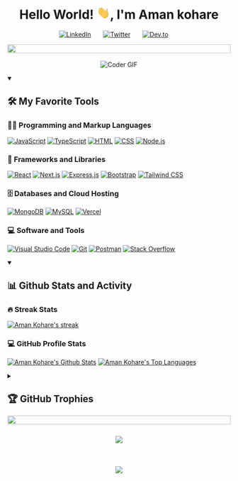 <div align="center">
 <h1 align="center">Hello World! <img src="https://raw.githubusercontent.com/ABSphreak/ABSphreak/master/gifs/Hi.gif" width="30px">, I'm Aman kohare</h1>

  
 
  
  <p>
    <a href="[https://linkedin.com/in/amankohare](https://www.linkedin.com/in/aman-kohare-3a0678235/)"><img width="32px" alt="LinkedIn" title="LinkedIn" src="https://i.imgur.com/yRpa1dQ.png"/></a>
    &#8287;&#8287;&#8287;&#8287;&#8287;
    <a href="[https://twitter.com/amankohare](https://x.com/Aman__0514)"><img width="32px" alt="Twitter" title="Twitter" src="https://i.imgur.com/AixJgnm.png"/></a>
    &#8287;&#8287;&#8287;&#8287;&#8287;
    <a href="[https://dev.to/Amankohare0514](https://helloaman.vercel.app/)"><img width="32px" alt="Dev.to" title="Aman Kohare Dev.to" src="https://i.imgur.com/mVm29vK.png"></a>
    &#8287;&#8287;&#8287;&#8287;&#8287;
  </p>
  
  <img src="https://i.imgur.com/dBaSKWF.gif" height="20" width="100%">
  
  <p>
    <img src="https://media.giphy.com/media/SWoSkN6DxTszqIKEqv/giphy.gif" alt="Coder GIF" width="500" height="400">
  </p>
</div>



<details open> 
  <summary><h2>🛠️ My Favorite Tools</h2></summary>

  <h3>👨‍💻 Programming and Markup Languages</h3>

  <p>
    <a href="https://github.com/search?q=user%3AAmankohare0514+language%3Ajavascript"><img alt="JavaScript" src="https://img.shields.io/badge/JavaScript-F7DF1E.svg?logo=javascript&logoColor=black"></a>
    <a href="https://github.com/search?q=user%3AAmankohare0514+language%3Atypescript"><img alt="TypeScript" src="https://img.shields.io/badge/TypeScript-007ACC.svg?logo=typescript&logoColor=white"></a>
    <a href="https://github.com/search?q=user%3AAmankohare0514+language%3Ahtml"><img alt="HTML" src="https://img.shields.io/badge/HTML-E34F26.svg?logo=html5&logoColor=white"></a>
    <a href="https://github.com/search?q=user%3AAmankohare0514+language%3Acss"><img alt="CSS" src="https://img.shields.io/badge/CSS-1572B6.svg?logo=css3&logoColor=white"></a>
    <a href="https://github.com/search?q=user%3AAmankohare0514+language%3Ajavascript"><img alt="Node.js" src="https://img.shields.io/badge/Node.js-43853D.svg?logo=node.js&logoColor=white"></a>
  </p>

  <h3>🧰 Frameworks and Libraries</h3>

  <p>
    <a href="#"><img alt="React" src="https://img.shields.io/badge/React-20232a.svg?logo=react&logoColor=%2361DAFB"></a>
    <a href="#"><img alt="Next.js" src="https://img.shields.io/badge/Next.js-000000.svg?logo=nextdotjs&logoColor=white"></a>
    <a href="#"><img alt="Express.js" src="https://img.shields.io/badge/Express.js-404d59.svg?logo=express&logoColor=white"></a>
    <a href="#"><img alt="Bootstrap" src="https://img.shields.io/badge/Bootstrap-7952B3.svg?logo=bootstrap&logoColor=white"></a>
    <a href="#"><img alt="Tailwind CSS" src="https://img.shields.io/badge/Tailwind%20CSS-38B2AC.svg?logo=tailwind-css&logoColor=white"></a>
  </p>

  <h3>🗄️ Databases and Cloud Hosting</h3>

  <p>
    <a href="#"><img alt="MongoDB" src ="https://img.shields.io/badge/MongoDB-4ea94b.svg?logo=mongodb&logoColor=white"></a>
    <a href="#"><img alt="MySQL" src="https://img.shields.io/badge/MySQL-00f.svg?logo=mysql&logoColor=white"></a>
    <a href="#"><img alt="Vercel" src="https://img.shields.io/badge/Vercel-000000.svg?logo=vercel&logoColor=white"></a>
  </p>

  <h3>💻 Software and Tools</h3>

  <p>
    <a href="#"><img alt="Visual Studio Code" src="https://img.shields.io/badge/Visual%20Studio%20Code-0078d7.svg?logo=visual-studio-code&logoColor=white"></a>
    <a href="#"><img alt="Git" src="https://img.shields.io/badge/Git-F05033.svg?logo=git&logoColor=white"></a>
    <a href="#"><img alt="Postman" src="https://img.shields.io/badge/Postman-FF6C37?logo=postman&logoColor=white"></a>
    <a href="#"><img alt="Stack Overflow" src="https://img.shields.io/badge/-Stack%20Overflow-FE7A16?logo=stack-overflow&logoColor=white"></a>
  </p>
</details>

<details open> 
  <summary><h2>📊 Github Stats and Activity</h2></summary>

  <h3>🔥 Streak Stats</h3>

  <p>
    <a href="https://github.com/DenverCoder1/github-readme-streak-stats">
      <img title="🔥 Get streak stats for your profile at git.io/streak-stats" alt="Aman Kohare's streak" src="https://streak-stats.demolab.com/?user=Amankohare0514&theme=monokai-metallian&hide_border=true"/>
    </a>
  </p>

  <h3>💻 GitHub Profile Stats</h3>

  <a href="https://github.com/anuraghazra/github-readme-stats"><img alt="Aman Kohare's Github Stats" src="https://denvercoder1-github-readme-stats.vercel.app/api/?username=Amankohare0514&show_icons=true&include_all_commits=true&count_private=true&theme=react&hide_border=true&bg_color=1F222E&title_color=F85D7F&icon_color=F8D866" height="192px"/></a>
  <a href="https://github.com/anuraghazra/github-readme-stats"><img alt="Aman Kohare's Top Languages" src="https://github-readme-stats.vercel.app/api/top-langs/?username=Amankohare0514&langs_count=8&layout=compact&theme=react&hide_border=true&bg_color=1F222E&title_color=F85D7F&icon_color=F8D866&hide=Jupyter%20Notebook" height="192px"/></a>
  <br/>


</details>

<details> 
  <summary><h2>🏆 GitHub Trophies</h2></summary>
  <a href="https://github.com/ryo-ma/github-profile-trophy">
    <img src="https://github-profile-trophy.vercel.app/?username=Amankohare0514&theme=monokai&column=8&no-frame=true&no-bg=true">
  </a>
</details>

<img src="https://i.imgur.com/dBaSKWF.gif" height="20" width="100%">

<h3 align="center">
    <img src="https://readme-typing-svg.herokuapp.com/?font=Righteous&size=25&center=true&vCenter=true&width=500&height=70&duration=4000&lines=Thanks+for+visiting!+✌️;+Shoot+me+a+message+on+LinkedIn!;I'm+always+happy+to+connect+:)">
</h3>

<br/>

<p align="center">
  <a href="https://github.com/Amankohare0514">
    <img src="https://komarev.com/ghpvc/?username=Amankohare0514&color=blue&style=flat)" />
  </a>
</p>

